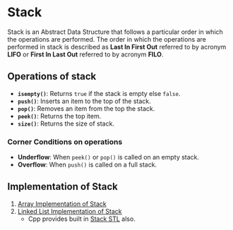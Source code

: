 # Stack 
Stack is an Abstract Data Structure that follows a particular order in which the operations are performed.
The order in which the operations are performed in stack is described as **Last In First Out**  referred to by acronym **LIFO** or **First In Last Out** referred to by acronym **FILO**.

## Operations of stack
- **`isempty()`**:  Returns `true` if the stack is empty else `false`.
- **`push()`**: Inserts an item to the top of the stack.
- **`pop()`**: Removes an item from the top the stack.
- **`peek()`**: Returns the top item.
- **`size()`**: Returns the size of stack.

### Corner Conditions on operations
- **Underflow**: When `peek()` or `pop()` is called on an empty stack.
- **Overflow**: When `push()` is called on a full stack.

## Implementation of Stack
1. [Array Implementation  of Stack](/14-Stack/02-Array-Implementation.md)
2. [Linked List Implementation of Stack](/14-Stack/03-Linked-List-Implementation.md)
   - Cpp provides built in [Stack STL](/03-Standard-Template-Library/05-Stack.md) also.